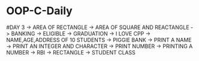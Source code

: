 # OOP-C-Daily
#DAY 3
-> AREA OF RECTANGLE
-> AREA OF SQUARE AND REACTANGLE
-> BANKING
-> ELIGIBLE
-> GRADUATION
-> I LOVE CPP
-> NAME,AGE,ADDRESS OF 10 STUDENTS
-> PIGGIE BANK
-> PRINT A NAME
-> PRINT AN INTEGER AND CHARACTER
-> PRINT NUMBER
-> PRINTING A NUMBER
-> RBI
-> RECTANGLE
-> STUDENT CLASS

